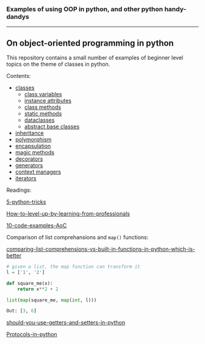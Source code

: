 ### Examples of using OOP in python, and other python handy-dandys
___

## On object-oriented programming in python

This repository contains a small number of examples of beginner level topics on the theme of classes in python.

Contents:
- [classes](https://bkocis.github.io/advance-your-python/Types_of_classes_in_python/classes)
  - [class variables](https://bkocis.github.io/advance-your-python/Types_of_classes_in_python/classes#Class_variables)
  - [instance attributes](https://bkocis.github.io/advance-your-python/Types_of_classes_in_python/classes#Classes_and_instances)
  - [class methods](https://bkocis.github.io/advance-your-python/Types_of_classes_in_python/classes#Classmethods)
  - [static methods](https://bkocis.github.io/advance-your-python/Types_of_classes_in_python/classes#Staticmethods)
  - [dataclasses](https://bkocis.github.io/advance-your-python/Types_of_classes_in_python/dataclasses)
  - [abstract base classes](https://bkocis.github.io/advance-your-python/Types_of_classes_in_python/abstract_classes)
- [inheritance](https://bkocis.github.io/advance-your-python/Types_of_classes_in_python/classes#Inharitance)
- [polymorphism](https://bkocis.github.io/advance-your-python/Types_of_classes_in_python/polymorphism)
- [encapsulation](https://bkocis.github.io/advance-your-python/Types_of_classes_in_python/encapsulation)
- [magic methods](https://bkocis.github.io/advance-your-python/Types_of_classes_in_python/magic_methods)
- [decorators](https://bkocis.github.io/advance-your-python/Types_of_classes_in_python/decorators)
- [generators](https://bkocis.github.io/advance-your-python/Types_of_classes_in_python/generators)
- [context managers](https://bkocis.github.io/advance-your-python/Types_of_classes_in_python/context_managers)
- [iterators](https://bkocis.github.io/advance-your-python/Types_of_classes_in_python/iterators)


Readings:

[5-python-tricks](https://towardsdatascience.com/5-python-tricks-that-distinguish-senior-developers-from-juniors-826d57ab3940)

[How-to-level-up-by-learning-from-professionals](https://medium.com/towards-data-science/how-to-level-up-your-python-skills-by-learning-from-these-professionals-3e906b83f355)

[10-code-examples-AoC](https://medium.com/techtofreedom/10-remarkable-python-oop-tips-that-will-optimize-your-code-significantly-a47e4103b44d)


Comparison of list comprehansions and `map()` functions: 

[comparing-list-comprehensions-vs-built-in-functions-in-python-which-is-better](https://towardsdatascience.com/comparing-list-comprehensions-vs-built-in-functions-in-python-which-is-better-1e2c9646fafe)


```python
# given a list, the map function can transform it
l = ['1', '2']

def square_me(x):
    return x**2 + 2 

list(map(square_me, map(int, l)))

Out: [3, 6]

```

[should-you-use-getters-and-setters-in-python](https://python.plainenglish.io/should-you-use-getters-and-setters-in-python-d4db9a892878)

[Protocols-in-python](https://godatadriven.com/blog/protocols-in-python-why-you-need-them/)
